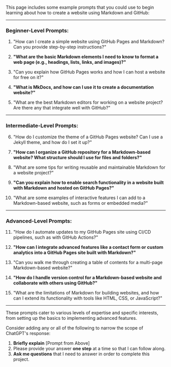 This page includes some example prompts that you could use to begin learning about how to create a website using Markdown and GitHub:

---

### Beginner-Level Prompts:
1. "How can I create a simple website using GitHub Pages and Markdown? Can you provide step-by-step instructions?"

2. **"What are the basic Markdown elements I need to know to format a web page (e.g., headings, lists, links, and images)?"**

3. "Can you explain how GitHub Pages works and how I can host a website for free on it?"

4. **"What is MkDocs, and how can I use it to create a documentation website?"**

5. "What are the best Markdown editors for working on a website project? Are there any that integrate well with GitHub?"

---

### Intermediate-Level Prompts:
6. "How do I customize the theme of a GitHub Pages website? Can I use a Jekyll theme, and how do I set it up?"

7. **"How can I organize a GitHub repository for a Markdown-based website? What structure should I use for files and folders?"**

8. "What are some tips for writing reusable and maintainable Markdown for a website project?"

9. **"Can you explain how to enable search functionality in a website built with Markdown and hosted on GitHub Pages?"**

10. "What are some examples of interactive features I can add to a Markdown-based website, such as forms or embedded media?"

---

### Advanced-Level Prompts:
11. "How do I automate updates to my GitHub Pages site using CI/CD pipelines, such as with GitHub Actions?"

12. **"How can I integrate advanced features like a contact form or custom analytics into a GitHub Pages site built with Markdown?"**

13. "Can you walk me through creating a table of contents for a multi-page Markdown-based website?"

14. **"How do I handle version control for a Markdown-based website and collaborate with others using GitHub?"**

15. "What are the limitations of Markdown for building websites, and how can I extend its functionality with tools like HTML, CSS, or JavaScript?"

---

These prompts cater to various levels of expertise and specific interests, from setting up the basics to implementing advanced features.

Consider adding any or all of the following to narrow the scope of ChatGPT's response:

1. **Briefly explain** [Prompt from Above]
2. Please provide your answer **one step** at a time so that I can follow along.
3. **Ask me questions** that I need to answer in order to complete this project.
